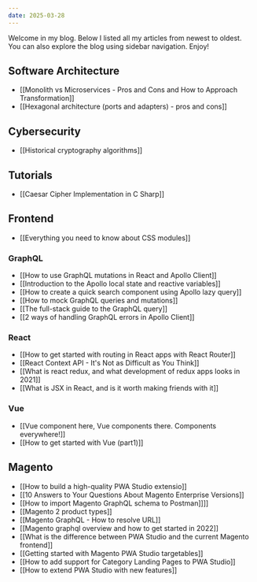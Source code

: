 ```yaml
---
date: 2025-03-28
---
```


Welcome in my blog. Below I listed all my articles from newest to oldest. You can also explore the blog using sidebar navigation. Enjoy!

## Software Architecture

- [[Monolith vs Microservices - Pros and Cons and How to Approach Transformation]]
- [[Hexagonal architecture (ports and adapters) - pros and cons]]

## Cybersecurity

- [[Historical cryptography algorithms]]

## Tutorials

- [[Caesar Cipher Implementation in C Sharp]]

## Frontend

- [[Everything you need to know about CSS modules]]

### GraphQL

- [[How to use GraphQL mutations in React and Apollo Client]]
- [[Introduction to the Apollo local state and reactive variables]]
- [[How to create a quick search component using Apollo lazy query]]
- [[How to mock GraphQL queries and mutations]]
- [[The full-stack guide to the GraphQL query]]
- [[2 ways of handling GraphQL errors in Apollo Client]]

### React

- [[How to get started with routing in React apps with React Router]]
- [[React Context API - It's Not as Difficult as You Think]]
- [[What is react redux, and what development of redux apps looks in 2021]]
- [[What is JSX in React, and is it worth making friends with it]]

### Vue

- [[Vue component here, Vue components there. Components everywhere!]]
- [[How to get started with Vue (part1)]]

## Magento

- [[How to build a high-quality PWA Studio extensio]]
- [[10 Answers to Your Questions About Magento Enterprise Versions]]
- [[How to import Magento GraphQL schema to Postman]]]]
- [[Magento 2 product types]]
- [[Magento GraphQL - How to resolve URL]]
- [[Magento graphql overview and how to get started in 2022]]
- [[What is the difference between PWA Studio and the current Magento frontend]]
- [[Getting started with Magento PWA Studio targetables]]
- [[How to add support for Category Landing Pages to PWA Studio]]
- [[How to extend PWA Studio with new features]]
